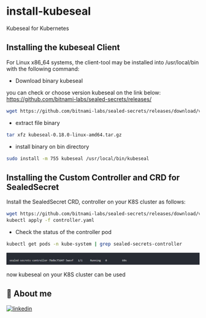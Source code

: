# install-kubeseal
Kubeseal for Kubernetes

## Installing the kubeseal Client
For Linux x86_64 systems, the client-tool may be installed into /usr/local/bin with the following command:
- Download binary kubeseal

you can check or choose version kubeseal on the link below:</br>
https://github.com/bitnami-labs/sealed-secrets/releases/
```bash
wget https://github.com/bitnami-labs/sealed-secrets/releases/download/v0.18.0/kubeseal-0.18.0-linux-amd64.tar.gz
```
- extract file binary
```bash
tar xfz kubeseal-0.18.0-linux-amd64.tar.gz
```
- install binary on bin directory
```bash
sudo install -m 755 kubeseal /usr/local/bin/kubeseal
```


## Installing the Custom Controller and CRD for SealedSecret
Install the SealedSecret CRD, controller on your K8S cluster as follows: 

```bash
wget https://github.com/bitnami-labs/sealed-secrets/releases/download/v0.18.0/controller.yaml
kubectl apply -f controller.yaml
```
- Check the status of the controller pod
```bash
kubectl get pods -n kube-system | grep sealed-secrets-controller
```
![Alt text](image.png)

now kubeseal on your K8S cluster can be used 

## 🔗 About me
[![linkedin](https://img.shields.io/badge/linkedin-0A66C2?style=for-the-badge&logo=linkedin&logoColor=white)](https://www.linkedin.com/in/falyan-zuril-587585247/)
